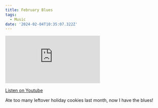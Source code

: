 ```yaml
---
title: February Blues
tags:
  - Music
date: '2024-02-04T10:35:07.322Z'
---
```


<iframe src="https://www.youtube-nocookie.com/embed/Y2O2R07Ij6Y?modestbranding=1&showinfo=0&rel=0" title="YouTube video player" frameborder="0" allow="accelerometer; autoplay; encrypted-media; gyroscope; picture-in-picture;" allowfullscreen className="youtube_video"></iframe>

[Listen on Youtube](https://youtu.be/Y2O2R07Ij6Y)

Ate too many leftover holiday cookies last month, now I have the blues!
